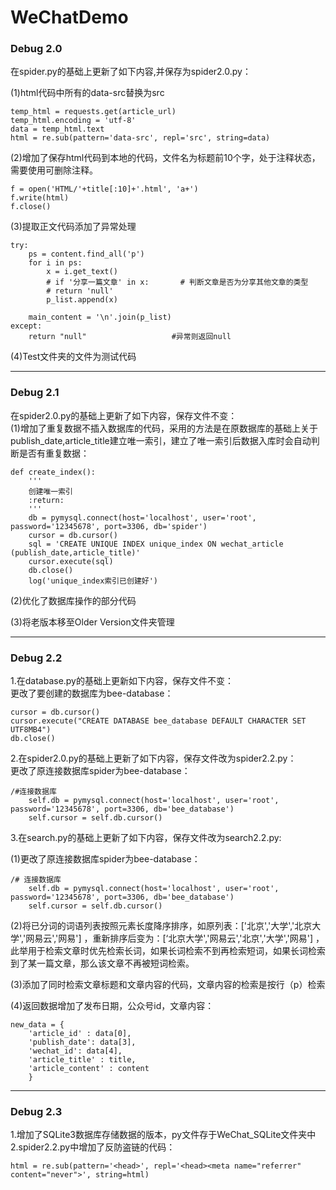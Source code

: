 # WeChatDemo
### Debug 2.0

在spider.py的基础上更新了如下内容,并保存为spider2.0.py：  

  (1)html代码中所有的data-src替换为src  

	temp_html = requests.get(article_url)  
	temp_html.encoding = 'utf-8'  
	data = temp_html.text  
	html = re.sub(pattern='data-src', repl='src', string=data)  

  (2)增加了保存html代码到本地的代码，文件名为标题前10个字，处于注释状态，需要使用可删除注释。

	f = open('HTML/'+title[:10]+'.html', 'a+')
	f.write(html)
	f.close()

  (3)提取正文代码添加了异常处理  

	try:  
	    ps = content.find_all('p')  
	    for i in ps:  
	    	x = i.get_text()  
	    	# if '分享一篇文章' in x:       # 判断文章是否为分享其他文章的类型  
        	# return 'null'  
        	p_list.append(x)  

	    main_content = '\n'.join(p_list)
	except:  
	    return "null"                   #异常则返回null  

  (4)Test文件夹的文件为测试代码
  
---

### Debug 2.1

在spider2.0.py的基础上更新了如下内容，保存文件不变：   
  (1)增加了重复数据不插入数据库的代码，采用的方法是在原数据库的基础上关于publish_date,article_title建立唯一索引，建立了唯一索引后数据入库时会自动判断是否有重复数据：  

	def create_index():  
	    '''  
	    创建唯一索引  
	    :return:  
	    '''  
	    db = pymysql.connect(host='localhost', user='root', password='12345678', port=3306, db='spider')  
	    cursor = db.cursor()  
	    sql = 'CREATE UNIQUE INDEX unique_index ON wechat_article (publish_date,article_title)'  
	    cursor.execute(sql)  
	    db.close()  
	    log('unique_index索引已创建好')  
	    
  (2)优化了数据库操作的部分代码  
  
  (3)将老版本移至Older Version文件夹管理  
  
---  

### Debug 2.2  

1.在database.py的基础上更新如下内容，保存文件不变：  
更改了要创建的数据库为bee-database：

	cursor = db.cursor()
	cursor.execute("CREATE DATABASE bee_database DEFAULT CHARACTER SET UTF8MB4")
	db.close()

2.在spider2.0.py的基础上更新了如下内容，保存文件改为spider2.2.py：  
更改了原连接数据库spider为bee-database：  

	/#连接数据库
        self.db = pymysql.connect(host='localhost', user='root', password='12345678', port=3306, db='bee_database')
        self.cursor = self.db.cursor()

3.在search.py的基础上更新了如下内容，保存文件改为search2.2.py:

  (1)更改了原连接数据库spider为bee-database： 

	/# 连接数据库
        self.db = pymysql.connect(host='localhost', user='root', password='12345678', port=3306, db='bee_database')
        self.cursor = self.db.cursor()
	
  (2)将已分词的词语列表按照元素长度降序排序，如原列表：['北京','大学','北京大学','网易云','网易'] ，重新排序后变为：[‘北京大学','网易云','北京','大学','网易'] ，此举用于检索文章时优先检索长词，如果长词检索不到再检索短词，如果长词检索到了某一篇文章，那么该文章不再被短词检索。  

  (3)添加了同时检索文章标题和文章内容的代码，文章内容的检索是按行（p）检索  

  (4)返回数据增加了发布日期，公众号id，文章内容：  

	new_data = {
		'article_id' : data[0],
		'publish_date': data[3],
		'wechat_id': data[4],
		'article_title' : title,
		'article_content' : content
		}
		
---  

### Debug 2.3

1.增加了SQLite3数据库存储数据的版本，py文件存于WeChat_SQLite文件夹中
2.spider2.2.py中增加了反防盗链的代码：

	html = re.sub(pattern='<head>', repl='<head><meta name="referrer" content="never">', string=html)

